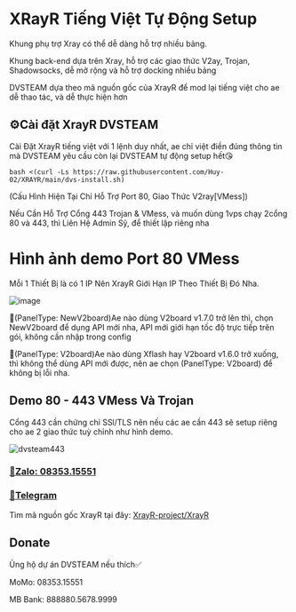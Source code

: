 # XRayR Tiếng Việt Tự Động Setup

Khung phụ trợ Xray có thể dễ dàng hỗ trợ nhiều bảng.

Khung back-end dựa trên Xray, hỗ trợ các giao thức V2ay, Trojan, Shadowsocks, dễ mở rộng và hỗ trợ docking nhiều bảng

DVSTEAM dựa theo mã nguồn gốc của XrayR để mod lại tiếng việt cho ae dễ thao tác, và dễ thực hiện hơn
## ⚙️Cài đặt XrayR DVSTEAM
Cài Đặt XrayR tiếng việt với 1 lệnh duy nhất, ae chỉ việt điền đúng thông tin mà DVSTEAM yêu cầu còn lại DVSTEAM tự động setup hết😘

```
bash <(curl -Ls https://raw.githubusercontent.com/Huy-02/XRAYR/main/dvs-install.sh)
```
(Cấu Hình Hiện Tại Chỉ Hỗ Trợ Port 80, Giao Thức V2ray[VMess])


Nếu Cần Hỗ Trợ Cổng 443 Trojan & VMess, và muốn dùng 1vps chạy 2cổng 80 và 443, thì Liên Hệ Admin Sỹ, để thiết lập riêng nha

# Hình ảnh demo Port 80 VMess

Mỗi 1 Thiết Bị là có 1 IP Nên XrayR Giới Hạn IP Theo Thiết Bị Đó Nha.

![image](https://github.com/dvsteam/DVS-XrayR/assets/91702958/78d3fd48-04c6-4713-ab39-8baae5d92c92)

🔰(PanelType: NewV2board)Ae nào dùng V2board v1.7.0 trở lên thì, chọn NewV2board để dụng API mới nha, API mới giới hạn tốc độ trực tiếp trên gói, không cần nhập trong config

🔰(PanelType: V2board)Ae nào dùng Xflash hay V2board v1.6.0 trở xuống, thì không thể dùng API mới được, nên ae chọn (PanelType: V2board) để không bị lỗi nha.
## Demo 80 - 443 VMess Và Trojan
Cổng 443 cần chứng chỉ SSl/TLS nên nếu các ae cần 443 sẽ setup riêng cho ae 2 giao thức tuỳ chỉnh như hình demo.

![dvsteam443](https://github.com/dvsteam/DVS-XrayR/assets/91702958/d047396a-f083-4cdf-ab6d-248ba3889b11)

### [🔰Zalo: 08353.15551](https://zalo.me/dvsteam)

### [🔰Telegram](https://t.me/DuongVanSy)
 


Tìm mã nguồn gốc XrayR tại đây: [XrayR-project/XrayR](https://github.com/XrayR-project/XrayR)

## Donate

Ủng hộ dự án DVSTEAM nếu thích✅

MoMo: 08353.15551

MB Bank: 888880.5678.9999

